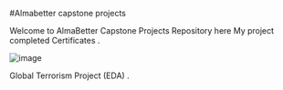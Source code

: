 #Almabetter capstone projects 

Welcome to AlmaBetter Capstone Projects Repository here My project completed Certificates .

![image](https://github.com/prathmeshpatil98/Certificates/blob/main/12746837930539.png)

Global Terrorism Project (EDA)   .  
